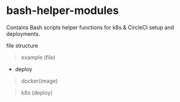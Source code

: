 # bash-helper-modules
Contains Bash scripts helper functions for k8s & CircleCI setup and deployments.

file structure

> example (file)
- deploy

> docker(image)

> k8s (deploy)
